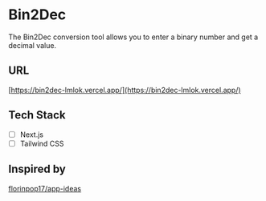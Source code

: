 # Bin2Dec

The Bin2Dec conversion tool allows you to enter a binary number and get a decimal value.

## URL

[https://bin2dec-lmlok.vercel.app/](https://bin2dec-lmlok.vercel.app/)

## Tech Stack

- [ ] Next.js
- [ ] Tailwind CSS

## Inspired by

[florinpop17/app-ideas](https://github.com/florinpop17/app-ideas/blob/master/Projects/1-Beginner/Bin2Dec-App.md)
